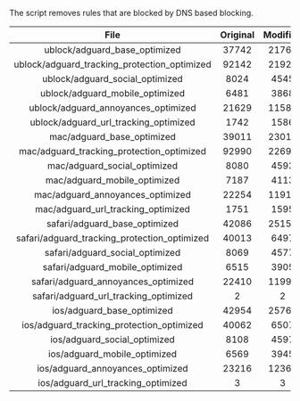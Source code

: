 The script removes rules that are blocked by DNS based blocking.


| File | Original | Modified |
|:----:|:-----:|:-----:|
| ublock/adguard_base_optimized | 37742 | 21766 |
| ublock/adguard_tracking_protection_optimized | 92142 | 21920 |
| ublock/adguard_social_optimized | 8024 | 4545 |
| ublock/adguard_mobile_optimized | 6481 | 3868 |
| ublock/adguard_annoyances_optimized | 21629 | 11582 |
| ublock/adguard_url_tracking_optimized | 1742 | 1586 |
| mac/adguard_base_optimized | 39011 | 23011 |
| mac/adguard_tracking_protection_optimized | 92990 | 22697 |
| mac/adguard_social_optimized | 8080 | 4593 |
| mac/adguard_mobile_optimized | 7187 | 4113 |
| mac/adguard_annoyances_optimized | 22254 | 11915 |
| mac/adguard_url_tracking_optimized | 1751 | 1595 |
| safari/adguard_base_optimized | 42086 | 25159 |
| safari/adguard_tracking_protection_optimized | 40013 | 6497 |
| safari/adguard_social_optimized | 8069 | 4577 |
| safari/adguard_mobile_optimized | 6515 | 3905 |
| safari/adguard_annoyances_optimized | 22410 | 11994 |
| safari/adguard_url_tracking_optimized | 2 | 2 |
| ios/adguard_base_optimized | 42954 | 25761 |
| ios/adguard_tracking_protection_optimized | 40062 | 6507 |
| ios/adguard_social_optimized | 8108 | 4597 |
| ios/adguard_mobile_optimized | 6569 | 3945 |
| ios/adguard_annoyances_optimized | 23216 | 12369 |
| ios/adguard_url_tracking_optimized | 3 | 3 |